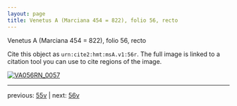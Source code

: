 ```yaml
---
layout: page
title: Venetus A (Marciana 454 = 822), folio 56, recto
---
```


Venetus A (Marciana 454 = 822), folio 56, recto

Cite this object as `urn:cite2:hmt:msA.v1:56r`.  The full image is linked to a citation tool you can use to cite regions of the image.

[![VA056RN_0057](http://www.homermultitext.org/iipsrv?IIIF=/project/homer/pyramidal/deepzoom/hmt/vaimg/2017a/VA056RN_0057.tif/full/800,/0/default.jpg)](http://www.homermultitext.org/ict2/?urn=urn:cite2:hmt:vaimg.2017a:VA056RN_0057) 

---

previous:  [55v](../55v/) | next: [56v](../56v/)